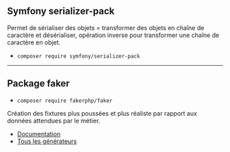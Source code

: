 ## Symfony serializer-pack

Permet de sérialiser des objets = transformer des objets en chaîne de caractère et désérialiser, opération inverse pour transformer une chaîne de caractère en objet.

- `composer require symfony/serializer-pack`

---

## Package faker

- `composer require fakerphp/faker`

Création des fixtures plus poussées et plus réaliste par rapport aux données attendues par le métier.

- [Documentation](https://github.com/FakerPHP/Faker/)
- [Tous les générateurs](https://github.com/FakerPHP/Faker/blob/2.0/src/Generator.php)